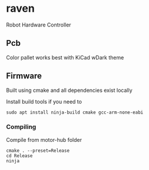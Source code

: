 # raven
Robot Hardware Controller

## Pcb
Color pallet works best with KiCad wDark theme

## Firmware
Built using cmake and all dependencies exist locally

Install build tools if you need to
```
sudo apt install ninja-build cmake gcc-arm-none-eabi
```

### Compiling
Compile from motor-hub folder
```
cmake . --preset=Release
cd Release
ninja
```
